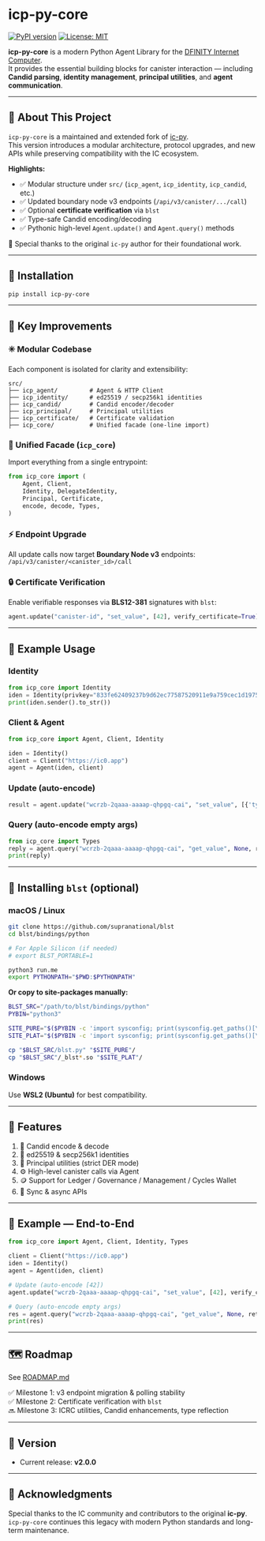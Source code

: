 # icp-py-core

[![PyPI version](https://badge.fury.io/py/icp-py-core.svg)](https://pypi.org/project/icp-py-core/)
[![License: MIT](https://img.shields.io/badge/License-MIT-yellow.svg)](./LICENSE)

**icp-py-core** is a modern Python Agent Library for the [DFINITY Internet Computer](https://internetcomputer.org).  
It provides the essential building blocks for canister interaction — including **Candid parsing**, **identity management**, **principal utilities**, and **agent communication**.

---

## 📖 About This Project

`icp-py-core` is a maintained and extended fork of [ic-py](https://github.com/rocklabs-io/ic-py).  
This version introduces a modular architecture, protocol upgrades, and new APIs while preserving compatibility with the IC ecosystem.

**Highlights:**
- ✅ Modular structure under `src/` (`icp_agent`, `icp_identity`, `icp_candid`, etc.)
- ✅ Updated boundary node v3 endpoints (`/api/v3/canister/.../call`)
- ✅ Optional **certificate verification** via `blst`
- ✅ Type-safe Candid encoding/decoding
- ✅ Pythonic high-level `Agent.update()` and `Agent.query()` methods

🙏 Special thanks to the original `ic-py` author for their foundational work.

---

## 🔧 Installation

```bash
pip install icp-py-core
```

---

## 🚀 Key Improvements

### ✳️ Modular Codebase
Each component is isolated for clarity and extensibility:

```
src/
├── icp_agent/         # Agent & HTTP Client
├── icp_identity/      # ed25519 / secp256k1 identities
├── icp_candid/        # Candid encoder/decoder
├── icp_principal/     # Principal utilities
├── icp_certificate/   # Certificate validation
├── icp_core/          # Unified facade (one-line import)
```

### 🔗 Unified Facade (`icp_core`)
Import everything from a single entrypoint:

```python
from icp_core import (
    Agent, Client,
    Identity, DelegateIdentity,
    Principal, Certificate,
    encode, decode, Types,
)
```

### ⚡ Endpoint Upgrade
All update calls now target **Boundary Node v3** endpoints:  
`/api/v3/canister/<canister_id>/call`

### 🔒 Certificate Verification
Enable verifiable responses via **BLS12-381** signatures with `blst`:

```python
agent.update("canister-id", "set_value", [42], verify_certificate=True)
```

---

## 🧩 Example Usage

### Identity
```python
from icp_core import Identity
iden = Identity(privkey="833fe62409237b9d62ec77587520911e9a759cec1d19755b7da901b96dca3d42")
print(iden.sender().to_str())
```

### Client & Agent
```python
from icp_core import Agent, Client, Identity

iden = Identity()
client = Client("https://ic0.app")
agent = Agent(iden, client)
```

### Update (auto-encode)
```python
result = agent.update("wcrzb-2qaaa-aaaap-qhpgq-cai", "set_value", [{'type': Types.Nat, 'value': 2},], verify_certificate=True)
```

### Query (auto-encode empty args)
```python
from icp_core import Types
reply = agent.query("wcrzb-2qaaa-aaaap-qhpgq-cai", "get_value", None, return_type=[Types.Nat])
print(reply)
```

---

## 🔑 Installing `blst` (optional)

### macOS / Linux

```bash
git clone https://github.com/supranational/blst
cd blst/bindings/python

# For Apple Silicon (if needed)
# export BLST_PORTABLE=1

python3 run.me
export PYTHONPATH="$PWD:$PYTHONPATH"
```

**Or copy to site-packages manually:**
```bash
BLST_SRC="/path/to/blst/bindings/python"
PYBIN="python3"

SITE_PURE="$($PYBIN -c 'import sysconfig; print(sysconfig.get_paths()[\"purelib\"])')"
SITE_PLAT="$($PYBIN -c 'import sysconfig; print(sysconfig.get_paths()[\"platlib\"])')"

cp "$BLST_SRC/blst.py" "$SITE_PURE"/
cp "$BLST_SRC"/_blst*.so "$SITE_PLAT"/
```

### Windows
Use **WSL2 (Ubuntu)** for best compatibility.

---

## 🧠 Features

1. 🧩 Candid encode & decode  
2. 🔐 ed25519 & secp256k1 identities  
3. 🧾 Principal utilities (strict DER mode)  
4. ⚙️ High-level canister calls via Agent  
5. 🪙 Support for Ledger / Governance / Management / Cycles Wallet  
6. 🔁 Sync & async APIs  

---

## 🧰 Example — End-to-End

```python
from icp_core import Agent, Client, Identity, Types

client = Client("https://ic0.app")
iden = Identity()
agent = Agent(iden, client)

# Update (auto-encode [42])
agent.update("wcrzb-2qaaa-aaaap-qhpgq-cai", "set_value", [42], verify_certificate=True)

# Query (auto-encode empty args)
res = agent.query("wcrzb-2qaaa-aaaap-qhpgq-cai", "get_value", None, return_type=[Types.Nat])
print(res)
```

---

## 🗺 Roadmap

See [ROADMAP.md](./ROADMAP.md)

✅ Milestone 1: v3 endpoint migration & polling stability  
✅ Milestone 2: Certificate verification with `blst`  
🔜 Milestone 3: ICRC utilities, Candid enhancements, type reflection  

---

## 🔖 Version

- Current release: **v2.0.0**

---

## 🙌 Acknowledgments

Special thanks to the IC community and contributors to the original **ic-py**.  
`icp-py-core` continues this legacy with modern Python standards and long-term maintenance.
